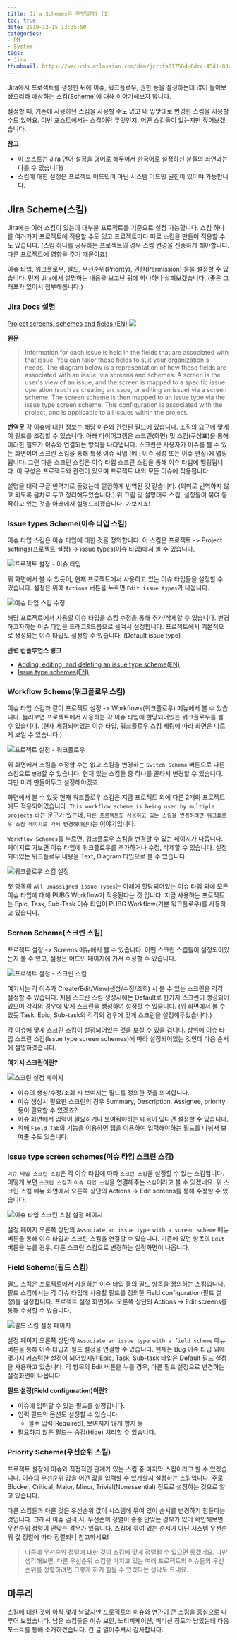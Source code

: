```yaml
---
title: Jira Schemes은 무엇일까? (1)
toc: true
date: 2019-12-15 13:35:50
categories:
- PM
- System
tags:
- Jira
thumbnail: https://wac-cdn.atlassian.com/dam/jcr:fa01756d-6dcc-45d1-83ab-696fbfeb074f/Jira-icon-blue.svg?cdnVersion=696
---
```


Jira에서 프로젝트를 생성한 뒤에 이슈, 워크플로우, 권한 등을 설정하는데
많이 들어보셨으리라 예상하는 스킴(Scheme)에 대해 이야기해보자 합니다.

설정할 때, 기존에 사용하던 스킴을 사용할 수도 있고 내 입맛대로 변경한 스킴을 사용할 수도 있어요.
이번 포스트에서는 스킴이란 무엇인지, 어떤 스킴들이 있는지만 짚어보겠습니다.

**참고**

- 이 포스트는 Jira 언어 설정을 영어로 해두어서 한국어로 설정하신 분들의 화면과는 다를 수 있습니다)
- 스킴에 대한 설정은 프로젝트 어드민이 아닌 시스템 어드민 권한이 있어야 가능합니다.

## Jira Scheme(스킴)

Jira에는 여러 스킴이 있는데 대부분 프로젝트를 기준으로 설정 가능합니다.
스킴 하나를 여러가지 프로젝트에 적용할 수도 있고 프로젝트마다 따로 스킴을 만들어 적용할 수도 있습니다.
(스킴 하나를 공유하는 프로젝트의 경우 스킴 변경을 신중하게 해야합니다. 다른 프로젝트에 영향을 주기 때문이죠)

이슈 타입, 워크플로우, 필드, 우선순위(Priority), 권한(Permission) 등을 설정할 수 있습니다.
먼저 Jira에서 설명하는 내용을 보고난 뒤에 하나하나 살펴보겠습니다. (좋은 그래프가 있어서 첨부해봅니다.)

### Jira Docs 설명

[Project screens, schemes and fields (EN)](https://confluence.atlassian.com/adminjiraserver/project-screens-schemes-and-fields-938847220.html)
![](https://confluence.atlassian.com/adminjiraserver/files/938847220/938847221/1/1507216023026/fields_diagram.png)

**원문**
> Information for each issue is held in the fields that are associated with that issue. You can tailor these fields to suit your organization's needs. The diagram below is a representation of how these fields are associated with an issue, via screens and schemes. A screen is the user's view of an issue, and the screen is mapped to a specific issue operation (such as creating an issue, or editing an issue) via a screen scheme. The screen scheme is then mapped to an issue type via the issue type screen scheme. This configuration is associated with the project, and is applicable to all issues within the project.

**번역문**
각 이슈에 대한 정보는 해당 이슈와 관련된 필드에 있습니다. 조직의 요구에 맞게 이 필드를 조정할 수 있습니다. 아래 다이어그램은 스크린(화면) 및 스킴(구성표)을 통해 이러한 필드가 이슈와 연결되는 방식을 나타냅니다. 스크린은 사용자가 이슈를 볼 수 있는 화면이며 스크린 스킴을 통해 특정 이슈 작업 (예 : 이슈 생성 또는 이슈 편집)에 맵핑됩니다. 그런 다음 스크린 스킴은 이슈 타입 스크린 스킴을 통해 이슈 타입에 맵핑됩니다. 이 구성은 프로젝트와 관련이 있으며 프로젝트 내의 모든 이슈에 적용됩니다.

설명을 대략 구글 번역기로 돌렸는데 깔끔하게 번역된 것 같습니다. (의미로 번역하지 않고 되도록 음차로 두고 정리해두었습니다.)
위 그림 및 설명대로 스킴, 설정들이 묶여 동작하고 있는 것을 아래에서 설명드리겠습니다. 가보시죠!

### Issue types Scheme(이슈 타입 스킴)

이슈 타입 스킴은 이슈 타입에 대한 것을 정의합니다.
이 스킴은 프로젝트 -> Project settings(프로젝트 설정) -> issue types(이슈 타입)에서 볼 수 있습니다.

![프로젝트 설정 - 이슈 타입](https://user-images.githubusercontent.com/5077086/70858259-3e322e00-1f42-11ea-8613-7989884e36ed.png)

위 화면에서 볼 수 있듯이,
현재 프로젝트에서 사용하고 있는 이슈 타입들을 설정할 수 있습니다.
설정은 위에 `Actions` 버튼을 누르면 `Edit issue types`가 나옵니다.

![이슈 타입 스킴 수정](https://user-images.githubusercontent.com/5077086/70858314-3aeb7200-1f43-11ea-9de8-1beb42ec5963.png)

해당 프로젝트에서 사용할 이슈 타입을 스킴 수정을 통해 추가/삭제할 수 있습니다.
변경하고자하는 이슈 타입을 드래그&드롭으로 옮겨서 설정합니다.
프로젝트에서 기본적으로 생성되는 이슈 타입도 설정할 수 있습니다. (Default issue type)

**관련 컨플루언스 링크**

- [Adding, editing, and deleting an issue type scheme(EN)](https://confluence.atlassian.com/adminjiracloud/adding-editing-and-deleting-an-issue-type-scheme-844500754.html)
- [Issue type schemes(EN)](https://confluence.atlassian.com/adminjiracloud/issue-type-schemes-844500752.html)

### Workflow Scheme(워크플로우 스킴)

이슈 타입 스킴과 같이 프로젝트 설정 -> Workflows(워크플로우) 메뉴에서 볼 수 있습니다.
눌러보면 프로젝트에서 사용하는 각 이슈 타입에 할당되어있는 워크플로우를 볼 수 있습니다.
(현재 세팅되어있는 이슈 타입, 워크플로우 스킴 세팅에 따라 화면은 다르게 보일 수 있습니다.)

![프로젝트 설정 - 워크플로우](https://user-images.githubusercontent.com/5077086/70859554-f8cd2b00-1f58-11ea-8196-f60e32cf7bd1.png)

위 화면에서 스킴을 수정할 수는 없고 스킴을 변경하는 `Switch Scheme` 버튼으로 다른 스킴으로 `변경`할 수 있습니다.
현재 있는 스킴들 중 하나를 골라서 변경할 수 있습니다. 다만 미리 만들어두고 설정해야겠죠.

화면에서 볼 수 있듯 현재 워크플로우 스킴은 지금 프로젝트 외에 다른 2개의 프로젝트에도 적용되어있습니다.
`This workflow scheme is being used by multiple projects` 라는 문구가 있는데,
`다른 프로젝트도 사용하고 있는 스킴을 변경하려면 워크플로우 스킴 페이지로 가서 변경해야한다`는 이야기입니다.

`Workflow Schemes`를 누르면, 워크플로우 스킴을 변경할 수 있는 페이지가 나옵니다.
페이지로 가보면 이슈 타입에 워크플로우를 추가하거나 수정, 삭제할 수 있습니다.
설정되어있는 워크플로우 내용을 Text, Diagram 타입으로 볼 수 있습니다.

![워크플로우 스킴 설정](https://user-images.githubusercontent.com/5077086/70859696-ebb13b80-1f5a-11ea-8829-3c3e27d8c259.png)

첫 항목의 `All Unassigned issue Types`는 아래에 할당되어있는 이슈 타입 외에
모든 이슈 타입에 대해 PUBG Workflow가 적용된다는 것 입니다.
지금 사용하는 프로젝트는 Epic, Task, Sub-Task 이슈 타입이 PUBG Workflow(기본 워크플로우)를 사용하고 있습니다.

### Screen Scheme(스크린 스킴)

프로젝트 설정 -> Screens 메뉴에서 볼 수 있습니다.
어떤 스크린 스킴들이 설정되어있는지 볼 수 있고, 설정은 어드민 페이지에 가서 수정할 수 있습니다.

![프로젝트 설정 - 스크린 스킴](https://user-images.githubusercontent.com/5077086/70859786-2ff10b80-1f5c-11ea-94ac-07b2c451eb01.png)

여기서는 각 이슈가 Create/Edit/View(생성/수정/조회) 시 볼 수 있는 스크린을 각각 설정할 수 있습니다.
처음 스크린 스킴 생성시에는 Default로 한가지 스크린이 생성되어있으며 각각의 경우에 맞게 스크린을 생성하여 설정할 수 있습니다.
(위 화면에서 볼 수 있듯 Task, Epic, Sub-task의 각각의 경우에 맞게 스크린을 설정해두었습니다.)

각 이슈에 맞게 스크린 스킴이 설정되어있는 것을 보실 수 있을 겁니다.
상위에 이슈 타입 스크린 스킴(Issue type screen schemes)에 따라 설정되어있는 것인데 다음 순서에 설명하겠습니다.

**여기서 스크린이란?**

![스크린 설정 페이지](https://user-images.githubusercontent.com/5077086/70859936-3ed8bd80-1f5e-11ea-9f9d-edf125bfc2de.png)

- 이슈의 생성/수정/조회 시 보여지는 필드를 정의한 것을 의미합니다.
- 이슈 생성시 필요한 스크린의 경우 Summary, Description, Assignee, priority 등이 필요할 수 있겠죠?
- 이슈 화면에서 입력이 필요하거나 보여줘야하는 내용이 있다면 설정할 수 있습니다.
- 위에 `Field Tab`의 기능을 이용하면 탭을 이용하여 입력해야하는 필드를 나눠서 보여줄 수도 있습니다.

### Issue type screen schemes(이슈 타입 스크린 스킴)

`이슈 타입 스크린 스킴`은 각 이슈 타입에 따라 `스크린 스킴`을 설정할 수 있는 스킴입니다.
어떻게 보면 `스크린 스킴`과 `이슈 타입 스킴`을 연결해주는 `스킴`이라고 볼 수 있겠네요.
위 스크린 스킴 메뉴 화면에서 오른쪽 상단의 Actions -> Edit screens를 통해 수정할 수 있습니다.

![이슈 타입 스크린 스킴 설정 페이지](https://user-images.githubusercontent.com/5077086/70860068-1a7de080-1f60-11ea-8c18-c5c26df21eff.png)

설정 페이지 오른쪽 상단의 `Associate an issue type with a screen scheme` 메뉴 버튼을 통해 이슈 타입과 스크린 스킴을 연결할 수 있습니다.
기존에 있던 항목의 `Edit`버튼을 누를 경우, 다른 스크린 스킴으로 변경하는 설정화면이 나옵니다.

### Field Scheme(필드 스킴)

필드 스킴은 프로젝트에서 사용하는 이슈 타입 들의 필드 항목을 정의하는 스킴입니다.
필드 스킴에서는 각 이슈 타입에 사용할 필드를 정의한 Field configuration(필드 설정)을 설정합니다.
프로젝트 설정 화면에서 오른쪽 상단의 Actions -> Edit screens를 통해 수정할 수 있습니다.

![필드 스킴 설정 페이지](https://user-images.githubusercontent.com/5077086/70860370-44390680-1f64-11ea-96fd-e933fd9270d4.png)

설정 페이지 오른쪽 상단의 `Associate an issue type with a field scheme` 메뉴 버튼을 통해 이슈 타입과 필드 설정을 연결할 수 있습니다.
현재는 Bug 이슈 타입 외에 몇가지 커스텀한 설정이 되어있지만 Epic, Task, Sub-task 타입은 Default 필드 설정을 사용하고 있습니다.
각 항목의 Edit 버튼을 누를 경우, 다른 필드 설정으로 변경하는 설정화면이 나옵니다.

**필드 설정(Field configuration)이란?**

- 이슈에 입력할 수 있는 필드를 설정합니다.
- 입력 필드의 옵션도 설정할 수 있습니다.
  - 필수 입력(Required), 보여지지 않게 할지 등
- 필요하지 않은 필드는 숨김(Hide) 처리할 수 있습니다.

### Priority Scheme(우선순위 스킴)

프로젝트 설정에 이슈와 직접적인 관계가 있는 스킴 중 마지막 스킴이라고 할 수 있겠습니다.
이슈의 우선순위 값을 어떤 값을 입력할 수 있게할지 설정하는 스킴입니다.
주로 Blocker, Critical, Major, Minor, Trivial(Nonessential) 정도로 설정하는 것으로 알고 있습니다.

다른 스킴들과 다른 것은 우선순위 값이 시스템에 묶여 있어 순서를 변경하기 힘들다는 것입니다.
그래서 이슈 검색 시, 우선순위 정렬이 종종 안맞는 경우가 있어 확인해보면 우선순위 정렬이 안맞는 경우가 있습니다.
스킴에 묶여 있는 순서가 아닌 시스템 우선순위 값 정렬에 따라 정렬되니 참고하세요!

> 나중에 우선순위 정렬에 대한 것이 스킴에 맞게 정렬될 수 있으면 좋겠네요.
> 다만 생각해보면, 다른 우선순위 스킴을 가지고 있는 여러 프로젝트의 이슈들의 우선순위를 정렬하려면 그렇게 하기 힘들 수 있겠다는 생각도 드네요.

## 마무리

스킴에 대한 것이 아직 몇개 남았지만 프로젝트의 이슈와 연관이 큰 스킴을 중심으로 다루어 보았습니다.
남은 스킴들은 이슈 보안, 노티피케이션, 퍼미션 정도가 남았는데 다음 포스트를 통해 소개하겠습니다.
긴 글 읽어주셔서 감사합니다.
